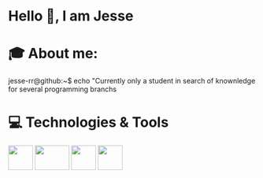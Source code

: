 # Hello 👋, I am Jesse

# 🎓 About me:

jesse-rr@github:~$ echo "Currently only a student in search of knownledge for several programming branchs





# 💻 Technologies & Tools

<img src="https://github.com/jesse-rr/jesse-rr/assets/162192002/cda97f5e-856d-4d43-89cc-17db1f226af6" width="50" height="50" />        <img src="https://github.com/jesse-rr/jesse-rr/assets/162192002/58914d32-43ea-44af-9206-85be034712bd" width="70" height="50" />        <img src="https://github.com/jesse-rr/jesse-rr/assets/162192002/7015648b-8af8-4309-bb0f-d078cfe10081" width="50" height="50" />        <img src="https://github.com/jesse-rr/jesse-rr/assets/162192002/9e15492f-b6c0-46c8-8064-a59e57622476" width="50" height="50" />        

